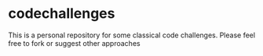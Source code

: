 # codechallenges
This is a personal repository for some classical code challenges. Please feel free to fork or suggest other approaches
